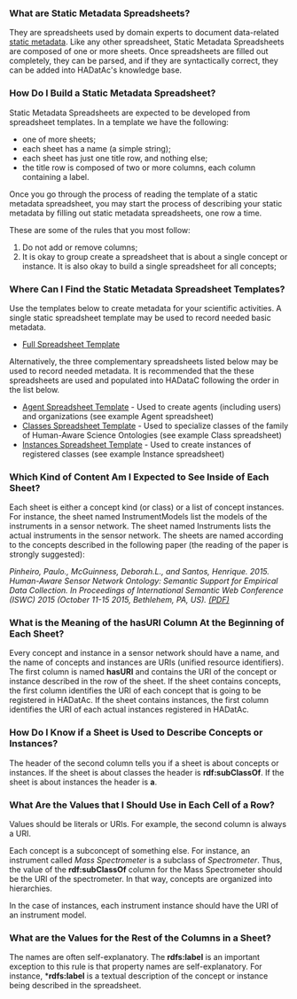 ### What are Static Metadata Spreadsheets?

They are spreadsheets used by domain experts to document data-related [static metadata](https://github.com/paulopinheiro1234/hadatac/wiki/HADatAc-User-Guide:--Data-Management). Like any other spreadsheet, Static Metadata Spreadsheets are composed of one or more sheets. Once spreadsheets are filled out completely, they can be parsed, and if they are syntactically correct, they can be added into HADatAc's knowledge base.  

### How Do I Build a Static Metadata Spreadsheet?

Static Metadata Spreadsheets are expected to be developed from spreadsheet templates. In a template we have the following:
* one of more sheets;
* each sheet has a name (a simple string);
* each sheet has just one title row, and nothing else;
* the title row is composed of two or more columns, each column containing a label.

Once you go through the process of reading the template of a static metadata spreadsheet, you may start the process of describing your static metadata by filling out static metadata spreadsheets, one row a time. 

These are some of the rules that you most follow:

1. Do not add or remove columns;
2. It is okay to group create a spreadsheet that is about a single concept or instance. It is also okay to build a single spreadsheet for all concepts;
 
### Where Can I Find the Static Metadata Spreadsheet Templates? 

Use the templates below to create metadata for your scientific activities. A single static spreadsheet template may be used to record needed basic metadata.
* [Full Spreadsheet Template](https://github.com/paulopinheiro1234/hadatac/blob/master/public/example/metadata/templates/HASNetO-Template-Full.xlsx)

Alternatively, the three complementary spreadsheets listed below may be used to record needed metadata. It is recommended that the these spreadsheets are used and populated into HADataC following the order in the list below.
 
* [Agent Spreadsheet Template](https://github.com/paulopinheiro1234/hadatac/blob/master/public/example/metadata/templates/HASNetO-Template-Agents.xlsx) - Used to create agents (including users) and organizations (see example Agent spreadsheet)
* [Classes Spreadsheet Template](https://github.com/paulopinheiro1234/hadatac/blob/master/public/example/metadata/templates/HASNetO-Template-Classes.xlsx) - Used to specialize classes of the family of Human-Aware Science Ontologies (see example Class spreadsheet)
* [Instances Spreadsheet Template](https://github.com/paulopinheiro1234/hadatac/blob/master/public/example/metadata/templates/HASNetO-Template-Instances.xlsx) - Used to create instances of registered classes (see example Instance spreadsheet)
  
### Which Kind of Content Am I Expected to See Inside of Each Sheet?

Each sheet is either a concept kind (or class) or a list of concept instances. For instance, the sheet named InstrumentModels list the models of the instruments in a sensor network. The sheet named Instruments lists the actual instruments in the sensor network. The sheets are named according to the concepts described in the following paper (the reading of the paper is strongly suggested): 

_Pinheiro, Paulo., McGuinness, Deborah.L., and Santos, Henrique. 2015. Human-Aware Sensor Network Ontology: Semantic Support for Empirical Data Collection. In Proceedings of International Semantic Web Conference (ISWC) 2015 (October 11-15 2015, Bethlehem, PA, US). [(PDF)](http://tw.rpi.edu/media/2015/10/12/10c35/ISWC-LISC-2015-Paper.pdf)_

### What is the Meaning of the hasURI Column At the Beginning of Each Sheet?

Every concept and instance in a sensor network should have a name, and the name of concepts and instances are URIs (unified resource identifiers). The first column is named **hasURI** and contains the URI of the concept or instance described in the row of the sheet. If the sheet contains concepts, the first column identifies the URI of each concept that is going to be registered in HADatAc. If the sheet contains instances, the first column identifies the URI of each actual instances registered in HADatAc.

### How Do I Know if a Sheet is Used to Describe Concepts or Instances?

The header of the second column tells you if a sheet is about concepts or instances. If the sheet is about classes the header is **rdf:subClassOf**. If the sheet is about instances the header is **a**.

### What Are the Values that I Should Use in Each Cell of a Row?

Values should be literals or URIs. For example, the second column is always a URI. 

Each concept is a subconcept of something else. For instance, an instrument called _Mass Spectrometer_ is a subclass of _Spectrometer_. Thus, the value of the **rdf:subClassOf** column for the Mass Spectrometer should be the URI of the spectrometer. In that way, concepts are organized into hierarchies.

In the case of instances, each instrument instance should have the URI of an instrument model.

### What are the Values for the Rest of the Columns in a Sheet?

The names are often self-explanatory. The **rdfs:label** is an important exception to this rule is that property names are self-explanatory. For instance, ***rdfs:label** is a textual description of the concept or instance being described in the spreadsheet. 
 